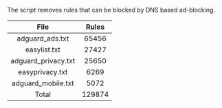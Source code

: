 The script removes rules that can be blocked by DNS based ad-blocking.


| File | Rules |
|:----:|:-----:|
| adguard_ads.txt | 65456 |
| easylist.txt | 27427 |
| adguard_privacy.txt | 25650 |
| easyprivacy.txt | 6269 |
| adguard_mobile.txt | 5072 |
| Total | 129874 |